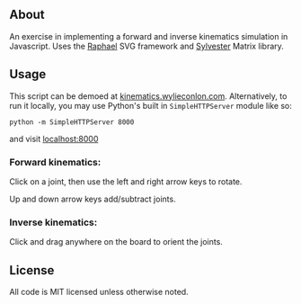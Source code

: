 About
-----

An exercise in implementing a forward and inverse kinematics simulation in Javascript. Uses the [Raphael](http://raphaeljs.com/) SVG framework and [Sylvester](http://sylvester.jcoglan.com/) Matrix library.

Usage
-----

This script can be demoed at [kinematics.wylieconlon.com](http://kinematics.wylieconlon.com). Alternatively, to run it locally, you may use Python's built in `SimpleHTTPServer` module like so:

`python -m SimpleHTTPServer 8000`

and visit [localhost:8000](http://localhost:8000)

### Forward kinematics:

Click on a joint, then use the left and right arrow keys to rotate.

Up and down arrow keys add/subtract joints.

### Inverse kinematics:

Click and drag anywhere on the board to orient the joints.

License
-------

All code is MIT licensed unless otherwise noted.